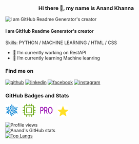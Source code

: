 <h3> <p align="center"> Hi there 👋, my name is Anand Khanna </p></h3>

![I am GitHub Readme Generator's creator](https://drive.google.com/file/d/175FNkPMBlkqkhBWTk8KK5P3rc8QZAnIw/view?usp=sharing)
#### I am GitHub Readme Generator's creator


  
Skills: PYTHON / MACHINE LEARNING / HTML / CSS 


- 🔭 I’m currently working on RestAPI 
- 🌱 I’m currently learning Machine leanring 


### Find me on <br>
[<img src='https://cdn.jsdelivr.net/npm/simple-icons@3.0.1/icons/github.svg' alt='github' height='40'>](https://github.com/anand-1502)  [<img src='https://cdn.jsdelivr.net/npm/simple-icons@3.0.1/icons/linkedin.svg' alt='linkedin' height='40'>](https://www.linkedin.com/in/anand-khanna-2b4a1a1a9/)  [<img src='https://cdn.jsdelivr.net/npm/simple-icons@3.0.1/icons/facebook.svg' alt='facebook' height='40'>](https://www.facebook.com/anand.khanna.007)  [<img src='https://cdn.jsdelivr.net/npm/simple-icons@3.0.1/icons/instagram.svg' alt='instagram' height='40'>](https://www.instagram.com/anandkhannaa/)  

### GitHub Badges and Stats <br>
<a href='https://archiveprogram.github.com/'><img src='https://raw.githubusercontent.com/acervenky/animated-github-badges/master/assets/acbadge.gif' width='40' height='40'></a> <a href='https://docs.github.com/en/developers'><img src='https://raw.githubusercontent.com/acervenky/animated-github-badges/master/assets/devbadge.gif' width='40' height='40'></a> <a href='https://github.com/pricing'><img src='https://raw.githubusercontent.com/acervenky/animated-github-badges/master/assets/pro.gif' width='40' height='40'></a> <a href='https://stars.github.com/'><img src='https://raw.githubusercontent.com/acervenky/animated-github-badges/master/assets/starbadge.gif' width='35' height='35'></a> 



![Profile views](https://gpvc.arturio.dev/anand-1502)  
![Anand's GitHub stats](https://github-readme-stats.vercel.app/api?username=anand-1502&theme=radical&show_icons=true) <br>
[![Top Langs](https://github-readme-stats.vercel.app/api/top-langs/?username=anand-1502&layout=compact&theme=radical)](https://github.com/anuraghazra/github-readme-stats)


